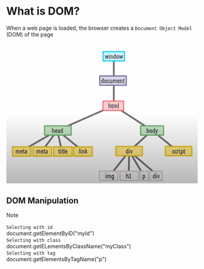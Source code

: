 # What is DOM?
When a web page is loaded, the browser creates a `Document Object Model` (DOM) of the page

![DOM image](1.png) 

## DOM Manipulation

>[!Note]
>`Selecting with id` <br>
>document.getElementByiD("myId") <br>
>`Selecting with class` <br>
>document.getELementsByClassName("myClass") <br>
>`Selecting with tag` <br>
>document.getElementsByTagName("p") <br>


